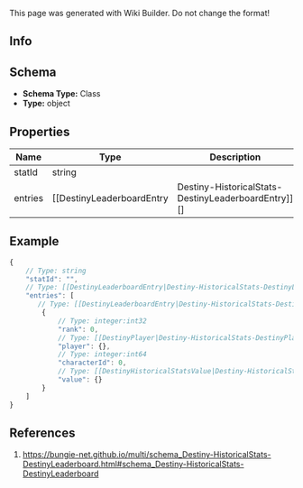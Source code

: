 <span class="wiki-builder">This page was generated with Wiki Builder. Do not change the format!</span>

## Info

## Schema
* **Schema Type:** Class
* **Type:** object

## Properties
Name | Type | Description
---- | ---- | -----------
statId | string | 
entries | [[DestinyLeaderboardEntry|Destiny-HistoricalStats-DestinyLeaderboardEntry]][] | 

## Example
```javascript
{
    // Type: string
    "statId": "",
    // Type: [[DestinyLeaderboardEntry|Destiny-HistoricalStats-DestinyLeaderboardEntry]][]
    "entries": [
       // Type: [[DestinyLeaderboardEntry|Destiny-HistoricalStats-DestinyLeaderboardEntry]]
        {
            // Type: integer:int32
            "rank": 0,
            // Type: [[DestinyPlayer|Destiny-HistoricalStats-DestinyPlayer]]
            "player": {},
            // Type: integer:int64
            "characterId": 0,
            // Type: [[DestinyHistoricalStatsValue|Destiny-HistoricalStats-DestinyHistoricalStatsValue]]
            "value": {}
        }
    ]
}

```

## References
1. https://bungie-net.github.io/multi/schema_Destiny-HistoricalStats-DestinyLeaderboard.html#schema_Destiny-HistoricalStats-DestinyLeaderboard
